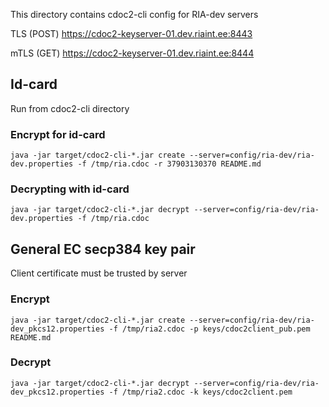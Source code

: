 
This directory contains cdoc2-cli config for RIA-dev servers

TLS (POST)
https://cdoc2-keyserver-01.dev.riaint.ee:8443

mTLS (GET)
https://cdoc2-keyserver-01.dev.riaint.ee:8444

## Id-card
Run from cdoc2-cli directory

### Encrypt for id-card
```
java -jar target/cdoc2-cli-*.jar create --server=config/ria-dev/ria-dev.properties -f /tmp/ria.cdoc -r 37903130370 README.md
```

### Decrypting with id-card
```
java -jar target/cdoc2-cli-*.jar decrypt --server=config/ria-dev/ria-dev.properties -f /tmp/ria.cdoc
```

## General EC secp384 key pair

Client certificate must be trusted by server

### Encrypt
```
java -jar target/cdoc2-cli-*.jar create --server=config/ria-dev/ria-dev_pkcs12.properties -f /tmp/ria2.cdoc -p keys/cdoc2client_pub.pem README.md
```

### Decrypt

```
java -jar target/cdoc2-cli-*.jar decrypt --server=config/ria-dev/ria-dev_pkcs12.properties -f /tmp/ria2.cdoc -k keys/cdoc2client.pem
```
